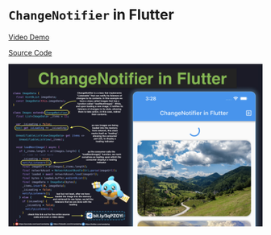 # `ChangeNotifier` in Flutter

[Video Demo](https://youtu.be/gjxFHKXSo-8)

[Source Code](changenotifier-in-flutter.dart)

![](changenotifier-in-flutter.jpg)
